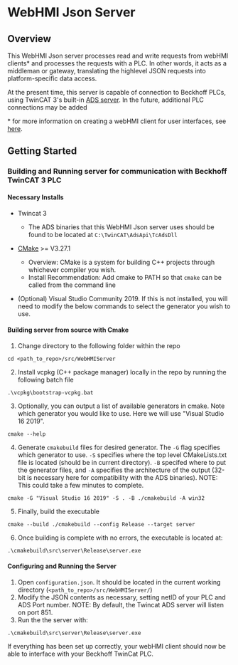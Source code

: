 # WebHMI Json Server

## Overview

This WebHMI Json server processes read and write requests from webHMI clients* and processes the requests with a PLC. In other words, it acts as a middleman or gateway, translating the highlevel JSON requests into platform-specific data access.

At the present time, this server is capable of connection to Beckhoff PLCs, using TwinCAT 3's built-in [ADS server](https://www.beckhoff.com/en-us/products/automation/twincat/tc1xxx-twincat-3-base/tc1000.html). In the future, additional PLC connections may be added



\* for more information on creating a webHMI client for user interfaces, see [here](https://loupeteam.github.io/LoupeDocs/libraries/webhmi.html).


## Getting Started

### Building and Running server for communication with Beckhoff TwinCAT 3 PLC 


#### Necessary Installs

* Twincat 3
    - The ADS binaries that this WebHMI Json server uses should be found to be located at `C:\TwinCAT\AdsApi\TcAdsDll`

* [CMake](https://cmake.org/download/) >= V3.27.1
    - Overview: CMake is a system for building C++ projects through whichever compiler you wish.
    - Install Recommendation: Add cmake to PATH so that `cmake` can be called from the command line

* (Optional) Visual Studio Community 2019. If this is not installed, you will need to modify the below commands to select the generator you wish to use.


#### Building server from source with Cmake 


1. Change directory to the following folder within the repo

```CMD
cd <path_to_repo>/src/WebHMIServer
```

2. Install vcpkg (C++ package manager) locally in the repo by running the following batch file

```CMD
.\vcpkg\bootstrap-vcpkg.bat
```

3. Optionally, you can output a list of available generators in cmake. Note which generator you would like to use. Here we will use "Visual Studio 16 2019".

```CMD
cmake --help
```

4. Generate `cmakebuild` files for desired generator. The `-G` flag specifies which generator to use. `-S` specifies where the top level CMakeLists.txt file is located (should be in current directory). `-B` specifed where to put the generator files, and `-A` specifies the architecture of the output (32-bit is necessary here for compatibility with the ADS binaries).
NOTE: This could take a few minutes to complete.
```CMD
cmake -G "Visual Studio 16 2019" -S . -B ./cmakebuild -A win32
```

5. Finally, build the executable
```CMD
cmake --build ./cmakebuild --config Release --target server
```

6. Once building is complete with no errors, the executable is located at:
```CMD
.\cmakebuild\src\server\Release\server.exe
```

#### Configuring and Running the Server

1. Open `configuration.json`. It should be located in the current working directory (`<path_to_repo>/src/WebHMIServer/`)
2. Modify the JSON contents as necessary, setting netID of your PLC and ADS Port number. NOTE: By default, the Twincat ADS server will listen on port 851.
3. Run the the server with:
```CMD
.\cmakebuild\src\server\Release\server.exe
```
If everything has been set up correctly, your webHMI client should now be able to interface with your Beckhoff TwinCat PLC.
